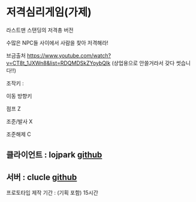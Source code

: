 # 저격심리게임(가제)

라스트맨 스탠딩의 저격총 버전

수많은 NPC들 사이에서 사람을 찾아 저격해라!

브금출처 https://www.youtube.com/watch?v=CT8t_1JXWn8&list=RDQMDSkZYoybQIk
(상업용으로 안쓸거라서 갖다 썻습니다!!)

조작키 : 

이동 방향키

점프 Z

조준/발사 X

조준해제 C


## 클라이언트 : lojpark [github](https://github.com/lojpark)

## 서버 : clucle [github](https://github.com/clucle)

프로토타입 제작 기간 : (기획 포함) 15시간
